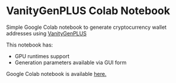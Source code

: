 # VanityGenPLUS Colab Notebook

Simple Google Colab notebook to generate cryptocurrency wallet addresses
using [VanityGenPLUS](https://web.archive.org/web/20190427070703/github.com/exploitagency/vanitygen-plus)

This notebook has:
* GPU runtimes support
* Generation parameters available via GUI form

Google Colab notebook is available [here.](https://colab.research.google.com/github/dreamscached/vanitygen-colab/blob/master/VanityGen.ipynb)
